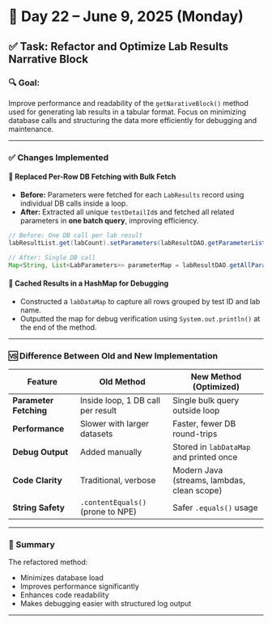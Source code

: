 # 📅 Day 22 – June 9, 2025 (Monday)

## ✅ Task: Refactor and Optimize Lab Results Narrative Block

### 🔍 Goal:

Improve performance and readability of the `getNarativeBlock()` method used for generating lab results in a tabular format. Focus on minimizing database calls and structuring the data more efficiently for debugging and maintenance.

---

### ✅ **Changes Implemented**

#### 🔁 Replaced Per-Row DB Fetching with Bulk Fetch

* **Before:** Parameters were fetched for each `LabResults` record using individual DB calls inside a loop.
* **After:** Extracted all unique `testDetailId`s and fetched all related parameters in **one batch query**, improving efficiency.

```java
// Before: One DB call per lab result
labResultList.get(labCount).setParameters(labResultDAO.getParameterList(testId, config.getDbUtils()));

// After: Single DB call
Map<String, List<LabParameters>> parameterMap = labResultDAO.getAllParametersByTestDetailIds(testDetailIds, dbUtils);
```

#### 🧠 Cached Results in a HashMap for Debugging

* Constructed a `labDataMap` to capture all rows grouped by test ID and lab name.
* Outputted the map for debug verification using `System.out.println()` at the end of the method.

---

### 🆚 Difference Between Old and New Implementation

| Feature                | Old Method                        | New Method (Optimized)                      |
| ---------------------- | --------------------------------- | ------------------------------------------- |
| **Parameter Fetching** | Inside loop, 1 DB call per result | Single bulk query outside loop              |
| **Performance**        | Slower with larger datasets       | Faster, fewer DB round-trips                |
| **Debug Output**       | Added manually                    | Stored in `labDataMap` and printed once     |
| **Code Clarity**       | Traditional, verbose              | Modern Java (streams, lambdas, clean scope) |
| **String Safety**      | `.contentEquals()` (prone to NPE) | Safer `.equals()` usage                     |

---

### 📌 Summary

The refactored method:

* Minimizes database load
* Improves performance significantly
* Enhances code readability
* Makes debugging easier with structured log output

---
